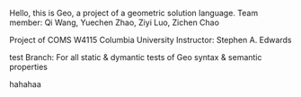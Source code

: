 Hello, this is Geo, a project of a geometric solution language.
Team member: Qi Wang, Yuechen Zhao, Ziyi Luo, Zichen Chao

Project of COMS W4115 Columbia University
Instructor: Stephen A. Edwards

test Branch: For all static & dymantic tests of Geo syntax & semantic properties

hahahaa